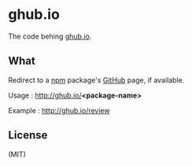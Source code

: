 # ghub.io

The code behing [ghub.io](http://ghub.io/).

## What

Redirect to a <a href="http://npmjs.org">npm</a> package's <a href="https://github.com">GitHub</a> page, if available.

Usage   : http://ghub.io/<strong>&lt;package-name&gt;</strong>

Example : <a href="http://ghub.io/review">http://ghub.io/review</a>

## License

(MIT)

